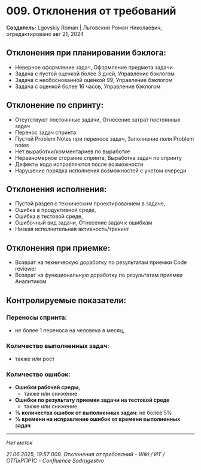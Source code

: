 # 009. Отклонения от требований

**Создатель:** Lgovskiy Roman | Льговский Роман Николаевич, отредактировано авг 21, 2024

## Отклонения при планировании бэклога:

- Неверное оформление задач, Оформление предмета задачи
- Задача с пустой оценкой более 3 дней, Управление бэклогом
- Задача с необоснованной оценкой 99, Управление бэклогом
- Задача с оценкой более 16 часов, Управление бэклогом

## Отклонение по спринту:

- Отсутствуют постоянные задачи, Отнесение затрат постоянных задач
- Перенос задач спринта
- Пустой Problem Notes при переносе задач, Заполнение поля Problem notes
- Нет выработки/комментариев по выработке
- Неравномерное сгорание спринта, Выработка задач по спринту
- Дефекты кода исправляются после возможности
- Нарушение порядка исполнения возможностей с учетом очереди

## Отклонения исполнения:

- Пустой раздел с техническим проектированием в задаче,
- Ошибка в продуктивной среде,
- Ошибка в тестовой среде,
- Ошибочный вид задачи, Отнесение задач к ошибкам
- Низкая исполнительная активность/трекинг

## Отклонения при приемке:

- Возврат на техническую доработку по результатам приемки Code reviewer
- Возврат на функциональную доработку по результатам приемки Аналитиком

## Контролируемые показатели:

### Переносы спринта:
- не более 1 переноса на человека в месяц,

### Количество выполненных задач:
- также или рост

### Количество ошибок:
- **Ошибки рабочей среды,**
  - также или снижение
- **Ошибки по результату приемки задачи на тестовой среде**
  - также или снижение
- **% количества ошибок от выполненных задач:** не более 5%
- **% времени на исправление ошибок от времени выполненных задач**

---

*Нет меток*

*21.06.2025, 19:57 009. Отклонения от требований - Wiki / ИТ / ОТПиРПР1С - Confluence Sodrugestvo*
